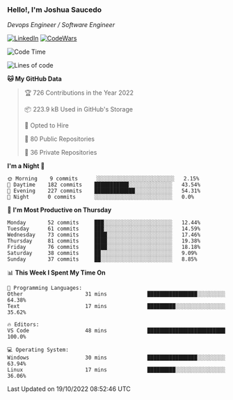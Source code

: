 ### Hello!, I'm Joshua Saucedo
*Devops Engineer / Software Engineer*  

[![LinkedIn](https://img.shields.io/badge/LinkedIn-0073b1?logo=linkedin&style=flat-square&logoColor=white)](https://www.linkedin.com/in/joshua-nathanael-saucedo-uriarte-bb0336169/)
[![CodeWars](https://www.codewars.com/users/joshuansu0897/badges/micro)](https://www.codewars.com/users/joshuansu0897)

<!--START_SECTION:waka-->
![Code Time](http://img.shields.io/badge/Code%20Time-252%20hrs%2057%20mins-blue)

![Lines of code](https://img.shields.io/badge/From%20Hello%20World%20I%27ve%20Written-2%20Million%20lines%20of%20code-blue)

**🐱 My GitHub Data** 

> 🏆 726 Contributions in the Year 2022
 > 
> 📦 223.9 kB Used in GitHub's Storage 
 > 
> 💼 Opted to Hire
 > 
> 📜 80 Public Repositories 
 > 
> 🔑 36 Private Repositories  
 > 
**I'm a Night 🦉** 

```text
🌞 Morning    9 commits      ░░░░░░░░░░░░░░░░░░░░░░░░░   2.15% 
🌆 Daytime    182 commits    ███████████░░░░░░░░░░░░░░   43.54% 
🌃 Evening    227 commits    █████████████░░░░░░░░░░░░   54.31% 
🌙 Night      0 commits      ░░░░░░░░░░░░░░░░░░░░░░░░░   0.0%

```
📅 **I'm Most Productive on Thursday** 

```text
Monday       52 commits     ███░░░░░░░░░░░░░░░░░░░░░░   12.44% 
Tuesday      61 commits     ███░░░░░░░░░░░░░░░░░░░░░░   14.59% 
Wednesday    73 commits     ████░░░░░░░░░░░░░░░░░░░░░   17.46% 
Thursday     81 commits     ████░░░░░░░░░░░░░░░░░░░░░   19.38% 
Friday       76 commits     ████░░░░░░░░░░░░░░░░░░░░░   18.18% 
Saturday     38 commits     ██░░░░░░░░░░░░░░░░░░░░░░░   9.09% 
Sunday       37 commits     ██░░░░░░░░░░░░░░░░░░░░░░░   8.85%

```


📊 **This Week I Spent My Time On** 

```text
💬 Programming Languages: 
Other                    31 mins             ████████████████░░░░░░░░░   64.38% 
Text                     17 mins             █████████░░░░░░░░░░░░░░░░   35.62%

🔥 Editors: 
VS Code                  48 mins             █████████████████████████   100.0%

💻 Operating System: 
Windows                  30 mins             ████████████████░░░░░░░░░   63.94% 
Linux                    17 mins             █████████░░░░░░░░░░░░░░░░   36.06%

```


 Last Updated on 19/10/2022 08:52:46 UTC
<!--END_SECTION:waka-->
